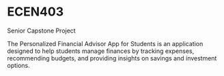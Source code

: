 # ECEN403
Senior Capstone Project

The Personalized Financial Advisor App for Students is an application designed to help students manage finances by tracking expenses, recommending budgets, and providing insights on savings and investment options.
